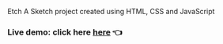 Etch A Sketch project created using HTML, CSS and JavaScript

<h3>
Live demo: click here <a href="https://jonathan653.github.io/etch-a-sketch/">here</a> 👈
</h3>
